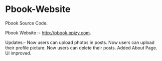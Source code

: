 # Pbook-Website
Pbook Source Code.


Pbook Website :- http://pbook.epizy.com.

Updates:- 
Now users can upload photos in posts.
Now users can upload their profile picture.
Now users can delete their posts.
Added About Page.
Ui improved.

